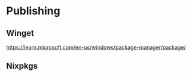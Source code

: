 # Publishing

## Winget
https://learn.microsoft.com/en-us/windows/package-manager/package/

## Nixpkgs
